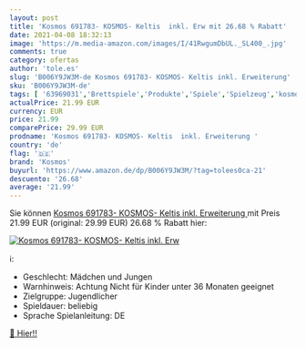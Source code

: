 ```yaml
---
layout: post
title: 'Kosmos 691783- KOSMOS- Keltis  inkl. Erw mit 26.68 % Rabatt'
date: 2021-04-08 18:32:13
image: 'https://m.media-amazon.com/images/I/41RwgumDbUL._SL400_.jpg'
comments: true
category: ofertas
author: 'tole.es'
slug: 'B006Y9JW3M-de Kosmos 691783- KOSMOS- Keltis inkl. Erweiterung'
sku: 'B006Y9JW3M-de'
tags: [ '63969031','Brettspiele','Produkte','Spiele','Spielzeug','kosmos', ]
actualPrice: 21.99 EUR
currency: EUR
price: 21.99
comparePrice: 29.99 EUR
prodname: 'Kosmos 691783- KOSMOS- Keltis  inkl. Erweiterung '
country: 'de'
flag: '🇩🇪'
brand: 'Kosmos'
buyurl: 'https://www.amazon.de/dp/B006Y9JW3M/?tag=tolees0ca-21'
descuento: '26.68'
average: '21.99'
---
```


Sie können [Kosmos 691783- KOSMOS- Keltis  inkl. Erweiterung ](https://www.amazon.de/dp/B006Y9JW3M/?tag=tolees0ca-21) mit Preis 21.99 EUR (original: 29.99 EUR) 26.68 % Rabatt hier:

[![Kosmos 691783- KOSMOS- Keltis  inkl. Erw](https://m.media-amazon.com/images/I/41RwgumDbUL._SL400_.jpg)](https://www.amazon.de/dp/B006Y9JW3M/?tag=tolees0ca-21)

ℹ️:

- Geschlecht: Mädchen und Jungen
- Warnhinweis: Achtung Nicht für Kinder unter 36 Monaten geeignet
- Zielgruppe: Jugendlicher
- Spieldauer: beliebig
- Sprache Spielanleitung: DE

[🛒 Hier!!](https://www.amazon.de/dp/B006Y9JW3M/?tag=tolees0ca-21)
